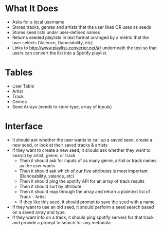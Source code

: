 # What It Does

- Asks for a local username
- Stores tracks, genres and artists that the user likes OR uses as seeds
- Stores seed lists under user-defined names
- Returns seeded playlists in text format arranged by a metric that the user selects (Valence, Danceability, etc)
- Links to http://www.playlist-converter.net/#/ underneath the text so that users can convert the list into a Spotify playlist.

# Tables
- User Table
- Artist
- Track
- Genres
- Seed Arrays (needs to store type, array of inputs)

# Interface
- It should ask whether the user wants to call up a saved seed, create a new seed, or look at their saved tracks & artists
- If they want to create a new seed, it should ask whether they want to search by artist, genre, or track
  - Then it should ask for inputs of as many genre, artist or track names as the user wants
  - Then it should ask which of our five attributes is most important (Danceability, valence, etc)
  - Then it should ping the spotify API for an array of track results
  - Then it should sort by attribute
  - Then it should map through the array and return a plaintext list of Track - Artist
  - If they like this seed, it should prompt to save the seed with a name.
- If they want to use an old seed, it should perform a seed search based on a saved array and type.
- If they want info on a track, it should ping spotify servers for that track and provide a prompt to search for any metadata
